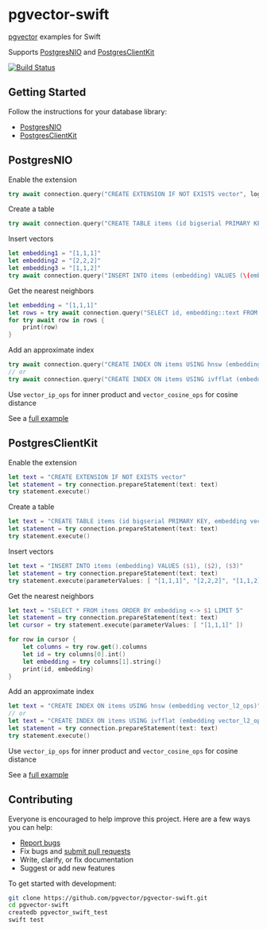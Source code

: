 # pgvector-swift

[pgvector](https://github.com/pgvector/pgvector) examples for Swift

Supports [PostgresNIO](https://github.com/vapor/postgres-nio) and [PostgresClientKit](https://github.com/codewinsdotcom/PostgresClientKit)

[![Build Status](https://github.com/pgvector/pgvector-swift/actions/workflows/build.yml/badge.svg)](https://github.com/pgvector/pgvector-swift/actions)

## Getting Started

Follow the instructions for your database library:

- [PostgresNIO](#postgresnio)
- [PostgresClientKit](#postgresclientkit)

## PostgresNIO

Enable the extension

```swift
try await connection.query("CREATE EXTENSION IF NOT EXISTS vector", logger: logger)
```

Create a table

```swift
try await connection.query("CREATE TABLE items (id bigserial PRIMARY KEY, embedding vector(3))", logger: logger)
```

Insert vectors

```swift
let embedding1 = "[1,1,1]"
let embedding2 = "[2,2,2]"
let embedding3 = "[1,1,2]"
try await connection.query("INSERT INTO items (embedding) VALUES (\(embedding1)::vector), (\(embedding2)::vector), (\(embedding3)::vector)", logger: logger)
```

Get the nearest neighbors

```swift
let embedding = "[1,1,1]"
let rows = try await connection.query("SELECT id, embedding::text FROM items ORDER BY embedding <-> \(embedding)::vector LIMIT 5", logger: logger)
for try await row in rows {
    print(row)
}
```

Add an approximate index

```swift
try await connection.query("CREATE INDEX ON items USING hnsw (embedding vector_l2_ops)", logger: logger)
// or
try await connection.query("CREATE INDEX ON items USING ivfflat (embedding vector_l2_ops) WITH (lists = 100)", logger: logger)
```

Use `vector_ip_ops` for inner product and `vector_cosine_ops` for cosine distance

See a [full example](Tests/PgvectorTests/PgvectorTests.swift)

## PostgresClientKit

Enable the extension

```swift
let text = "CREATE EXTENSION IF NOT EXISTS vector"
let statement = try connection.prepareStatement(text: text)
try statement.execute()
```

Create a table

```swift
let text = "CREATE TABLE items (id bigserial PRIMARY KEY, embedding vector(3))"
let statement = try connection.prepareStatement(text: text)
try statement.execute()
```

Insert vectors

```swift
let text = "INSERT INTO items (embedding) VALUES ($1), ($2), ($3)"
let statement = try connection.prepareStatement(text: text)
try statement.execute(parameterValues: [ "[1,1,1]", "[2,2,2]", "[1,1,2]" ])
```

Get the nearest neighbors

```swift
let text = "SELECT * FROM items ORDER BY embedding <-> $1 LIMIT 5"
let statement = try connection.prepareStatement(text: text)
let cursor = try statement.execute(parameterValues: [ "[1,1,1]" ])

for row in cursor {
    let columns = try row.get().columns
    let id = try columns[0].int()
    let embedding = try columns[1].string()
    print(id, embedding)
}
```

Add an approximate index

```swift
let text = "CREATE INDEX ON items USING hnsw (embedding vector_l2_ops)"
// or
let text = "CREATE INDEX ON items USING ivfflat (embedding vector_l2_ops) WITH (lists = 100)"
let statement = try connection.prepareStatement(text: text)
try statement.execute()
```

Use `vector_ip_ops` for inner product and `vector_cosine_ops` for cosine distance

See a [full example](Tests/PgvectorTests/PgvectorTests.swift)

## Contributing

Everyone is encouraged to help improve this project. Here are a few ways you can help:

- [Report bugs](https://github.com/pgvector/pgvector-swift/issues)
- Fix bugs and [submit pull requests](https://github.com/pgvector/pgvector-swift/pulls)
- Write, clarify, or fix documentation
- Suggest or add new features

To get started with development:

```sh
git clone https://github.com/pgvector/pgvector-swift.git
cd pgvector-swift
createdb pgvector_swift_test
swift test
```
